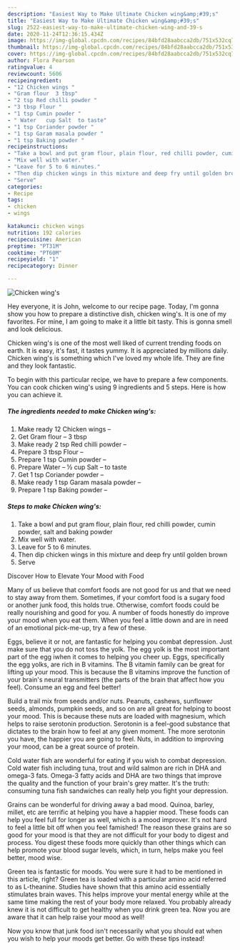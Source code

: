 ```yaml
---
description: "Easiest Way to Make Ultimate Chicken wing&amp;#39;s"
title: "Easiest Way to Make Ultimate Chicken wing&amp;#39;s"
slug: 2522-easiest-way-to-make-ultimate-chicken-wing-and-39-s
date: 2020-11-24T12:36:15.434Z
image: https://img-global.cpcdn.com/recipes/84bfd28aabcca2db/751x532cq70/chicken-wings-recipe-main-photo.jpg
thumbnail: https://img-global.cpcdn.com/recipes/84bfd28aabcca2db/751x532cq70/chicken-wings-recipe-main-photo.jpg
cover: https://img-global.cpcdn.com/recipes/84bfd28aabcca2db/751x532cq70/chicken-wings-recipe-main-photo.jpg
author: Flora Pearson
ratingvalue: 4
reviewcount: 5606
recipeingredient:
- "12 Chicken wings "
- "Gram flour  3 tbsp"
- "2 tsp Red chilli powder "
- "3 tbsp Flour "
- "1 tsp Cumin powder "
- " Water   cup Salt  to taste"
- "1 tsp Coriander powder "
- "1 tsp Garam masala powder "
- "1 tsp Baking powder "
recipeinstructions:
- "Take a bowl and put gram flour, plain flour, red chilli powder, cumin powder, salt and baking powder"
- "Mix well with water."
- "Leave for 5 to 6 minutes."
- "Then dip chicken wings in this mixture and deep fry until golden brown"
- "Serve"
categories:
- Recipe
tags:
- chicken
- wings

katakunci: chicken wings 
nutrition: 192 calories
recipecuisine: American
preptime: "PT31M"
cooktime: "PT60M"
recipeyield: "1"
recipecategory: Dinner

---
```



![Chicken wing&#39;s](https://img-global.cpcdn.com/recipes/84bfd28aabcca2db/751x532cq70/chicken-wings-recipe-main-photo.jpg)

Hey everyone, it is John, welcome to our recipe page. Today, I'm gonna show you how to prepare a distinctive dish, chicken wing&#39;s. It is one of my favorites. For mine, I am going to make it a little bit tasty. This is gonna smell and look delicious.



Chicken wing&#39;s is one of the most well liked of current trending foods on earth. It is easy, it's fast, it tastes yummy. It is appreciated by millions daily. Chicken wing&#39;s is something which I've loved my whole life. They are fine and they look fantastic.


To begin with this particular recipe, we have to prepare a few components. You can cook chicken wing&#39;s using 9 ingredients and 5 steps. Here is how you can achieve it.

<!--inarticleads1-->

##### The ingredients needed to make Chicken wing&#39;s:

1. Make ready 12 Chicken wings –
1. Get Gram flour – 3 tbsp
1. Make ready 2 tsp Red chilli powder –
1. Prepare 3 tbsp Flour –
1. Prepare 1 tsp Cumin powder –
1. Prepare  Water – ½ cup Salt – to taste
1. Get 1 tsp Coriander powder –
1. Make ready 1 tsp Garam masala powder –
1. Prepare 1 tsp Baking powder –




<!--inarticleads2-->

##### Steps to make Chicken wing&#39;s:

1. Take a bowl and put gram flour, plain flour, red chilli powder, cumin powder, salt and baking powder
1. Mix well with water.
1. Leave for 5 to 6 minutes.
1. Then dip chicken wings in this mixture and deep fry until golden brown
1. Serve




Discover How to Elevate Your Mood with Food


Many of us believe that comfort foods are not good for us and that we need to stay away from them. Sometimes, if your comfort food is a sugary food or another junk food, this holds true. Otherwise, comfort foods could be really nourishing and good for you. A number of foods honestly do improve your mood when you eat them. When you feel a little down and are in need of an emotional pick-me-up, try a few of these.

Eggs, believe it or not, are fantastic for helping you combat depression. Just make sure that you do not toss the yolk. The egg yolk is the most important part of the egg iwhen it comes to helping you cheer up. Eggs, specifically the egg yolks, are rich in B vitamins. The B vitamin family can be great for lifting up your mood. This is because the B vitamins improve the function of your brain's neural transmitters (the parts of the brain that affect how you feel). Consume an egg and feel better!

Build a trail mix from seeds and/or nuts. Peanuts, cashews, sunflower seeds, almonds, pumpkin seeds, and so on are all great for helping to boost your mood. This is because these nuts are loaded with magnesium, which helps to raise serotonin production. Serotonin is a feel-good substance that dictates to the brain how to feel at any given moment. The more serotonin you have, the happier you are going to feel. Nuts, in addition to improving your mood, can be a great source of protein.

Cold water fish are wonderful for eating if you wish to combat depression. Cold water fish including tuna, trout and wild salmon are rich in DHA and omega-3 fats. Omega-3 fatty acids and DHA are two things that improve the quality and the function of your brain's grey matter. It's the truth: consuming tuna fish sandwiches can really help you fight your depression. 

Grains can be wonderful for driving away a bad mood. Quinoa, barley, millet, etc are terrific at helping you have a happier mood. These foods can help you feel full for longer as well, which is a mood improver. It's not hard to feel a little bit off when you feel famished! The reason these grains are so good for your mood is that they are not difficult for your body to digest and process. You digest these foods more quickly than other things which can help promote your blood sugar levels, which, in turn, helps make you feel better, mood wise.

Green tea is fantastic for moods. You were sure it had to be mentioned in this article, right? Green tea is loaded with a particular amino acid referred to as L-theanine. Studies have shown that this amino acid essentially stimulates brain waves. This helps improve your mental energy while at the same time making the rest of your body more relaxed. You probably already knew it is not difficult to get healthy when you drink green tea. Now you are aware that it can help raise your mood as well!

Now you know that junk food isn't necessarily what you should eat when you wish to help your moods get better. Go  with  these tips  instead!

